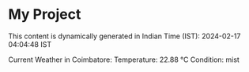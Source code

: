 # My Project

This content is dynamically generated in Indian Time (IST): 2024-02-17 04:04:48 IST


Current Weather in Coimbatore:
Temperature: 22.88 °C
Condition: mist
